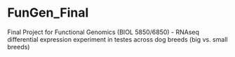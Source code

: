 # FunGen_Final
Final Project for Functional Genomics (BIOL 5850/6850) - RNAseq differential expression experiment in testes across dog breeds (big vs. small breeds)
